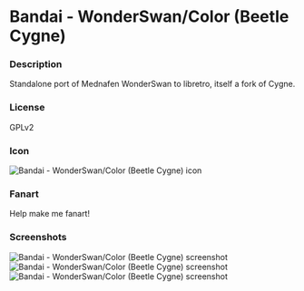 # Bandai - WonderSwan/Color (Beetle Cygne)

### Description

Standalone port of Mednafen WonderSwan to libretro, itself a fork of Cygne.

### License

GPLv2

### Icon

![Bandai - WonderSwan/Color (Beetle Cygne) icon](game.libretro.beetle-wswan/resources/icon.png)

### Fanart

Help make me fanart!

### Screenshots

![Bandai - WonderSwan/Color (Beetle Cygne) screenshot](game.libretro.beetle-wswan/resources/screenshot-01.jpg)
![Bandai - WonderSwan/Color (Beetle Cygne) screenshot](game.libretro.beetle-wswan/resources/screenshot-02.jpg)
![Bandai - WonderSwan/Color (Beetle Cygne) screenshot](game.libretro.beetle-wswan/resources/screenshot-03.jpg)
